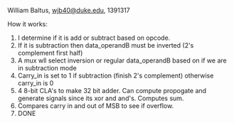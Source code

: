 William Baltus, wjb40@duke.edu, 1391317

How it works:

1. I determine if it is add or subtract based on opcode.
2. If it is subtraction then data_operandB must be inverted (2's complement first half)
3. A mux wll select inversion or regular data_operandB based on if we are in subtraction mode
4. Carry_in is set to 1 if subtraction (finish 2's complement) otherwise carry_in is 0
5. 4 8-bit CLA's to make 32 bit adder. Can compute propogate and generate signals since its xor and and's. Computes sum.
6. Compares carry in and out of MSB to see if overflow.
7. DONE
